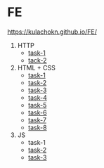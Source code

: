 # FE
https://kulachokn.github.io/FE/

1. HTTP
    - [task-1](https://github.com/Kulachokn/FE/tree/master/http/task-1)
    - [tack-2](https://github.com/Kulachokn/FE/tree/master/http/task-2)
2. HTML + CSS
    - [task-1](https://github.com/Kulachokn/FE/tree/master/html%2Bcss/Task-1(23.10.2019))
    - [task-2](https://github.com/Kulachokn/FE/tree/master/html%2Bcss/Task-2(26.10.2019))
    - [task-3](https://github.com/Kulachokn/FE/tree/master/html%2Bcss/Task-3(30.10.2019))
    - [task-4](https://github.com/Kulachokn/FE/tree/master/html%2Bcss/Task-4(2.11.2019))
    - [task-5](https://github.com/Kulachokn/FE/tree/master/html%2Bcss/Task-5(6.11.2019))
    - [task-6](https://github.com/Kulachokn/FE/tree/master/html%2Bcss/Task-6(9.11.2019))
    - [task-7](https://github.com/Kulachokn/FE/tree/task7)
    - [task-8](https://github.com/Kulachokn/FE/tree/master/html%2Bcss/Task-8(20.11.2019))
3. JS
    - task-1
    - [task-2](https://github.com/Kulachokn/FE/tree/master/js/task-2)
    - [task-3](https://github.com/Kulachokn/FE/tree/master/js/task-3)

